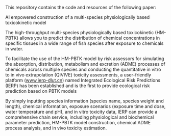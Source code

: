 This repository contains the code and resources of the following paper:

AI empowered construction of a multi-species physiologically based toxicokinetic model

The high-throughput multi-species physiologically based toxicokinetic (HM-PBTK) allows you to predict the distribution of chemical concentrations in specific tissues in a wide range of fish species after exposure to chemicals in water.

To facilitate the use of the HM-PBTK model by risk assessors for simulating the absorption, distribution, metabolism and excretion (ADME) processes of chemicals across multiple species and conducting the quantitative in vitro to in vivo extrapolation (QIVIVE) toxicity assessments, a user-friendly platform (www.ierp-dlut.cn) named Integrated Ecological Risk Predictions (IERP) has been established and is the first to provide ecological risk prediction based on PBTK models

By simply inputting species information (species name, species weight and length), chemical information, exposure scenarios (exposure time and dose, water temperature and pH), and in vitro toxicity data, IERP can provide a comprehensive chain service, including physiological and biochemical parameter prediction, HM-PBTK model construction, chemical ADME process analysis, and in vivo toxicity estimation.

